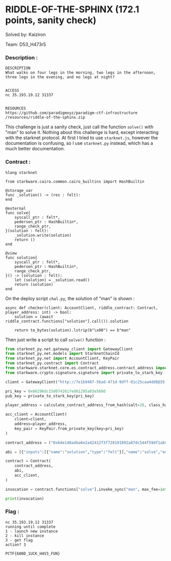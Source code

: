 # RIDDLE-OF-THE-SPHINX (172.1 points, sanity check)

Solved by: Kaiziron

Team: D53_H473r5

### Description :
```
DESCRIPTION
What walks on four legs in the morning, two legs in the afternoon, three legs in the evening, and no legs at night?


ACCESS
nc 35.193.19.12 31337


RESOURCES
https://github.com/paradigmxyz/paradigm-ctf-infrastructure
/resources/riddle-of-the-sphinx.zip
```

This challenge is just a sanity check, just call the function `solve()` with "man" to solve it. Nothing about this challenge is hard, except interacting with the starknet protocol. At first I tried to use `starknet.js`, however the documentation is confusing, so I use `starknet.py` instead, which has a much better documentation.

### Contract :
```
%lang starknet

from starkware.cairo.common.cairo_builtins import HashBuiltin

@storage_var
func _solution() -> (res : felt):
end

@external
func solve{
    syscall_ptr : felt*,
    pedersen_ptr : HashBuiltin*,
    range_check_ptr,
}(solution : felt):
    _solution.write(solution)
    return ()
end

@view
func solution{
    syscall_ptr : felt*,
    pedersen_ptr : HashBuiltin*,
    range_check_ptr,
}() -> (solution : felt):
    let (solution) = _solution.read()
    return (solution)
end
```

On the deploy script `chal.py`, the solution of "man" is shown : 
```
async def checker(client: AccountClient, riddle_contract: Contract, player_address: int) -> bool:
    solution = (await riddle_contract.functions["solution"].call()).solution

    return to_bytes(solution).lstrip(b"\x00") == b"man"
```

Then just write a script to call `solve()` function : 

```python
from starknet_py.net.gateway_client import GatewayClient
from starknet_py.net.models import StarknetChainId
from starknet_py.net import AccountClient, KeyPair
from starknet_py.contract import Contract
from starkware.starknet.core.os.contract_address.contract_address import calculate_contract_address_from_hash
from starkware.crypto.signature.signature import private_to_stark_key

client = GatewayClient("http://7e1b946f-56ad-471d-9dff-01c25caa4dd8@35.193.19.12:5050", chain=StarknetChainId.TESTNET)

pri_key = 0x66296dc15d074261fed61295a03e560d
pub_key = private_to_stark_key(pri_key)

player_address = calculate_contract_address_from_hash(salt=20, class_hash=1803505466663265559571280894381905521939782500874858933595227108099796801620, constructor_calldata=[pub_key], deployer_address=0)

acc_client = AccountClient(
    client=client,
    address=player_address,
    key_pair = KeyPair.from_private_key(key=pri_key)
)

contract_address = ("0x64e148a4ba6e2a42412f3f728191892a87dc544f59df1ab907e07a9f07b9e7c")

abi = [{"inputs":[{"name":"solution","type":"felt"}],"name":"solve","outputs":[],"type":"function"},{"inputs":[],"name":"solution","outputs":[{"name":"solution","type":"felt"}],"stateMutability":"view","type":"function"}]

contract = Contract(
    contract_address,
    abi,
    acc_client,
)

invocation = contract.functions["solve"].invoke_sync("man", max_fee=int(1e16))

print(invocation)
```


### Flag :
```
nc 35.193.19.12 31337
running until complete
1 - launch new instance
2 - kill instance
3 - get flag
action? 3

PCTF{600D_1UCK_H4V3_FUN}
```